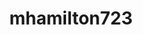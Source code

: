 ---
title: mhamilton723
github: https://github.com/mhamilton723
mode: light
transition: 1s
score: 66.7
archetype:
- Minimalistic
- Cool Banner
---